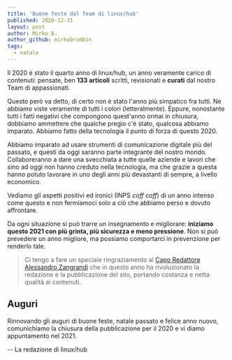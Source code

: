 ```yaml
---
title: 'Buone feste dal Team di linux/hub'
published: 2020-12-31
layout: post
author: Mirko B.
author_github: mirkobrombin
tags:
  - natale
---
```

Il 2020 è stato il quarto anno di linux/hub, un anno veramente carico di contenuti: pensate, ben **133 articoli** scritti, revisionati e **curati** dal nostro Team di appassionati.

Questo però va detto, di certo non è stato l'anno più simpatico fra tutti. Ne abbiamo viste veramente di tutti i colori (letteralmente). Eppure, nonostante tutti i fatti negativi che compongono quest'anno ormai in chiusura, dobbiamo ammettere che qualche pregio c'è stato, qualcosa abbiamo imparato. Abbiamo fatto della tecnologia il punto di forza di questo 2020.

Abbiamo imparato ad usare strumenti di comunicazione digitale più del passato, e questi da oggi saranno parte integrante del nostro mondo. Collaboreranno a dare una svecchiata a tutte quelle aziende e lavori che sino ad oggi non hanno creduto nella tecnologia, ma che grazie a questa hanno potuto lavorare in uno degli anni più devastanti di sempre, a livello economico.

Vediamo gli aspetti positivi ed ironici (INPS *coff coff*) di un anno intenso come questo e non fermiamoci solo a ciò che abbiamo perso e dovuto affrontare.

Da ogni situazione si può trarre un insegnamento e migliorare: **iniziamo questo 2021 con più grinta, più sicurezza e meno pressione**. Non si può prevedere un anno migliore, ma possiamo comportarci in prevenzione per renderlo tale.

> Ci tengo a fare un speciale ringraziamento al [Capo Redattore Alessandro Zangrandi](https://linuxhub.it/staff) che in questo anno ha rivoluzionato la redazione e la pubblicazione del sito, portando costanza e netta qualità ai contenuti.

## Auguri
Rinnovando gli auguri di buone feste, natale passato e felice anno nuovo, comunichiamo la chiusura della pubblicazione per il 2020 e vi diamo appuntamento nel 2021.

-- La redazione di linux/hub